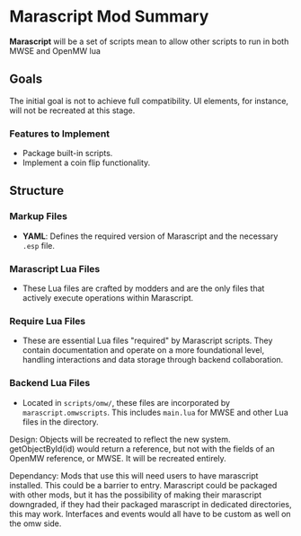 # Marascript Mod Summary

**Marascript**  will be a set of scripts mean to allow other scripts to run in both MWSE and OpenMW lua
## Goals
The initial goal is not to achieve full compatibility. UI elements, for instance, will not be recreated at this stage.

### Features to Implement
- Package built-in scripts.
- Implement a coin flip functionality.

## Structure

### Markup Files
- **YAML**: Defines the required version of Marascript and the necessary `.esp` file.

### Marascript Lua Files
- These Lua files are crafted by modders and are the only files that actively execute operations within Marascript.

### Require Lua Files
- These are essential Lua files "required" by Marascript scripts. They contain documentation and operate on a more foundational level, handling interactions and data storage through backend collaboration.

### Backend Lua Files
- Located in `scripts/omw/`, these files are incorporated by `marascript.omwscripts`. This includes `main.lua` for MWSE and other Lua files in the directory.

Design:
Objects will be recreated to reflect the new system. getObjectById(id) would return a reference, but not with the fields of an OpenMW reference, or MWSE. It will be recreated entirely.

Dependancy:
Mods that use this will need users to have marascript installed. This could be a barrier to entry. Marascript could be packaged with other mods, but it has the possibility of making their marascript downgraded, if they had their packaged marascript in dedicated directories, this may work. Interfaces and events would all have to be custom as well on the omw side.
